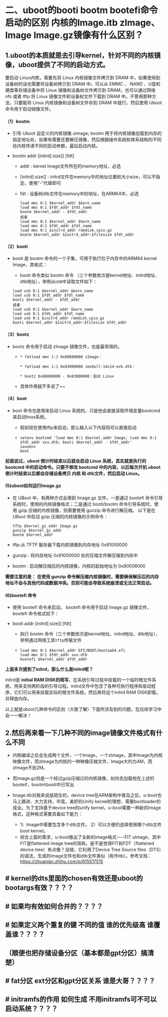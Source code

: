 # 二、uboot的booti bootm bootefi命令启动的区别 内核的Image.itb zImage、Image Image.gz镜像有什么区别？

## 1.uboot的本质就是去引导kernel，针对不同的内核镜像，uboot提供了不同的启动方式。

要启动 Linux内核，需要先将 Linux 内核镜像文件拷贝到 DRAM 中，如果使用到设备树的话也需要将设备树拷贝到 DRAM 中。可以从 EMMC 、 NAND 、U盘和硬盘等存储设备中将 Linux 镜像和设备树文件拷贝到 DRAM，也可以通过网络 nfs 或者 tftp 将 Linux 镜像文件和设备树文件下载到 DRAM 中。不管用那种方法，只要能将 Linux 内核镜像和设备树文件存到 DRAM 中就行，然后使用 Uboot 命令用于启动镜像文件。
#### （1）bootm

* 引导 Uboot 自定义的内核镜像 uimage; bootm 用于将内核镜像加载到内存的指定地址处，如果有需要还要解压镜像，然后根据操作系统和体系结构的不同给内核传递不同的启动参数，最后启动内核。

* bootm addr [initrd[:size]] [fdt]

  * addr : kernel Image文件所在的memory地址，必选

  * [initrd[:size]] : initrd文件在memory中的地址位置和大小size，可以不指定，使用“-”代替即可

  * fdt : 设备树dtb文件在memory中的地址，在ARM64中，必选

    ~~~
    load mmc 0:1 $kernel_addr $kern_name
    load mmc 0:1 $fdt_addr $fdt_name
    bootm $kernel_addr - $fdt_addr
    或者
    load mmc 0:1 $kernel_addr $kern_name
    load mmc 0:1 $fdt_addr $fdt_name
    load mmc 0:1 $initrd_addr ramdisk.cpio.gz
    bootm $kernel_addr $initrd_addr:$filesize $fdt_addr
    ~~~

#### （2）booti

* booti 是 bootm 命令的一个子集，可用于执行位于内存中的ARM64 kernel Image，其格式：

  * booti 命令类似 bootm 命令 （三个参数依次是kernel地址、initrd地址、dtb地址），举例从`USB`中读取文件如下：

  ~~~
  load usb 0:1 $kernel_addr $kern_name
  load usb 0:1 $fdt_addr $fdt_name
  booti $kernel_addr - $fdt_addr
  或者
  load usb 0:1 $kernel_addr $kern_name
  load usb 0:1 $fdt_addr $fdt_name
  load usb 0:1 $initrd_addr ramdisk.cpio.gz
  booti $kernel_addr $initrd_addr:$filesize $fdt_addr
  ~~~

#### （3）bootz

* bootz 命令用于启动 zImage 镜像文件，也是最常用的。
  * ~~~
    * fatload mmc 1:1 0x80800000 zImage：
    
    * fatload mmc 1:1 0x83000000 imx6ull-14x14-evk.dtb：
    
    * bootz 0x80800000 - 0x83000000：启动 Linux
    ~~~
  
  * 具体作用就不多说了~~



#### （4）boot

* boot 命令也是用来启动 Linux 系统的，只是他会直接读取环境变量bootcmd来启动linux系统。

  * 假如现在使用tftp来启动，那么输入以下内容则可以直接启动

  * ~~~
    setenv bootcmd 'load mmc 0:1 $kernel_addr Image; load mmc 0:1 $fdt_addr xxx.dtb; booti $kernel_addr - $fdt_addr'
    saveenv
    boot
    ~~~

**前面说过，uboot 倒计时结束以后就会启动 Linux 系统，其实就是执行的 bootcmd 中的启动命令。只要不修改 bootcmd 中的内容，以后每次开机 uboot 倒计时结束以后都会存储设备拷贝 内核 和 dtb文件，然后启动 Linux。**



#### (5)uboot如何运行Image.gz

* 在 UBoot 中，有两种方式会用到 Image.gz 文件，一是通过 bootefi 命令引导系统时，使用的内核镜像格式；二是通过 booti/bootm 命令引导系统时，使用 gzip 压缩的内核镜像，则需要使用 gunzip 命令进行解压缩。
  以下是在 UBoot 中启动 gzip 压缩的内核镜像的示例命令：

  ~~~
  tftp $kernel_gz_addr Image.gz
  gunzip $kernel_gz_addr
  bootm $kernel_addr
  ~~~

* tftp:从 TFTP 服务器下载内核镜像到内存地址 0x91000000

* gunzip : 将内存地址 0x91000000 处的压缩文件解压缩到内存中

* bootm : 启动解压缩后的内核镜像，内核的起始地址为 0x90008000

**需要注意的是：**
**在使用 gunzip 命令解压缩内核镜像时，需要确保解压后的内存地址不会与其他代码或数据冲突。否则可能会导致系统崩溃或无法正常启动。**

#### (6)bootefi 命令

* 使用 bootefi 命令来启动， bootefi 命令用于启动 Image.gz 镜像文件， bootefi 命令格式如下：

* booti addr [initrd[:size]] [fdt]

  * 执行 bootm 命令（三个参数依次是kernel地址、initrd地址、dtb地址），举例通过网络工具`tftp`传输文件

  * ~~~
    load mmc 0:1 $kernel_addr EFI/BOOT/bootaa64.efi
    load mmc 0:1 $fdt_addr xxx.dtb
    bootefi $kernel_addr $fdt_addr
    ~~~

**上面多次提到了initrd，那么什么是initrd呢？**

initrd是 **initial RAM DISK的简写**，在系统引导过程中挂载的一个临时根文件系统，用来支持两阶段的引导过程。initrd文件中包含了各种可执行程序和驱动程序，它们可以用来挂载实际的根文件系统，然后再将这个initrd RAM DISK卸载，并释放内存。

以上就是uboot几种命令的区别（大致了解）下面所涉及到的问题，在后续学习中会一一解决！

## 2.然后再来看一下几种不同的image镜像文件格式有什么不同

* 内核编译之后会生成两个文件，一个Image，一个zImage，其中Image为内核映像文件，而zImage为内核的一种映像压缩文件，Image大约为4M，而zImage不到2M。

* 而image.gz则是一个经过gzip压缩过的内核镜像，如何去加载他在上述的booteif，bootm\booti中已写出

* Image.itb对我来说是陌生的，device tree在ARM架构中普及之后，u-boot也马上跟进、大力支持，毕竟，美好的Unify kernel的理想，需要bootloader的成全。为了支持基于device tree的unify kernel，u-boot需要一种新的Image格式，这种格式需要具备如下能力：
  * 1）Image中需要包含多个dtb文件。
    2）可以方便的选择使用哪个dtb文件boot kernel。
  * 综合上面的需求，u-boot推出了全新的image格式----FIT uImage，其中FIT是flattened image tree的简称。是不是觉得FIT和FDT（flattened device tree）有点像？没错，它利用了Device Tree Source files（DTS）的语法，生成的image文件也和dtb文件类似（称作itb）。参考文档：<https://zhuanlan.zhihu.com/p/615517515>

## #   kernel的dts里面的chosen有效还是uboot的bootargs有效？？？？

## #   如果均有效如何合并的？？？？

## #   如果定义两个重复的键 不同的值 谁的优先级高 谁覆盖谁？？？？

##   （顺便也把存储设备分区（基本都是gpt分区）搞清楚）

## #   fat分区 ext分区和gpt分区关系 谁是大哥？？？？

## #   initramfs的作用 如何生成 不用initramfs可不可以启动系统？？？？